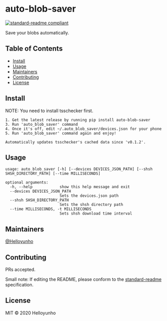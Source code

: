 # auto-blob-saver

[![standard-readme compliant](https://img.shields.io/badge/standard--readme-OK-green.svg?style=flat-square)](https://github.com/RichardLitt/standard-readme)

Save your blobs automatically.

## Table of Contents

- [Install](#install)
- [Usage](#usage)
- [Maintainers](#maintainers)
- [Contributing](#contributing)
- [License](#license)

## Install

NOTE: You need to install tsschecker first.

```
1. Get the latest release by running pip install auto-blob-saver
3. Run 'auto_blob_saver' command
4. Once it's off, edit ~/.auto_blob_saver/devices.json for your phone
5. Run 'auto_blob_saver' command again and enjoy!

Automatically updates tsschecker's cached data since 'v0.1.2'.
```

## Usage

```
usage: auto_blob_saver [-h] [--devices DEVICES_JSON_PATH] [--shsh SHSH_DIRECTORY_PATH] [--time MILLISECONDS]

optional arguments:
  -h, --help            show this help message and exit
  --devices DEVICES_JSON_PATH
                        Sets the devices.json path
  --shsh SHSH_DIRECTORY_PATH
                        Sets the shsh directory path
  --time MILLISECONDS, -t MILLISECONDS
                        Sets shsh download time interval
```

## Maintainers

[@Helloyunho](https://github.com/Helloyunho)

## Contributing

PRs accepted.

Small note: If editing the README, please conform to the [standard-readme](https://github.com/RichardLitt/standard-readme) specification.

## License

MIT © 2020 Helloyunho
